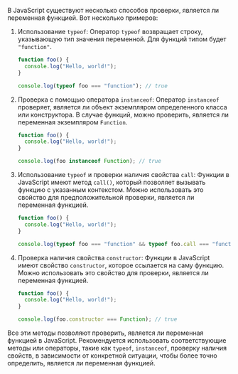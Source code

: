 В JavaScript существуют несколько способов проверки, является ли переменная функцией. Вот несколько примеров:

1. Использование `typeof`: Оператор `typeof` возвращает строку, указывающую тип значения переменной. Для функций типом будет `"function"`.
   ```javascript
   function foo() {
     console.log("Hello, world!");
   }
   
   console.log(typeof foo === "function"); // true
   ```

2. Проверка с помощью оператора `instanceof`: Оператор `instanceof` проверяет, является ли объект экземпляром определенного класса или конструктора. В случае функций, можно проверить, является ли переменная экземпляром `Function`.
   ```javascript
   function foo() {
     console.log("Hello, world!");
   }
   
   console.log(foo instanceof Function); // true
   ```

3. Использование `typeof` и проверки наличия свойства `call`: Функции в JavaScript имеют метод `call()`, который позволяет вызывать функцию с указанным контекстом. Можно использовать это свойство для предположительной проверки, является ли переменная функцией.
   ```javascript
   function foo() {
     console.log("Hello, world!");
   }
   
   console.log(typeof foo === "function" && typeof foo.call === "function"); // true
   ```

4. Проверка наличия свойства `constructor`: Функции в JavaScript имеют свойство `constructor`, которое ссылается на саму функцию. Можно использовать это свойство для проверки, является ли переменная функцией.
   ```javascript
   function foo() {
     console.log("Hello, world!");
   }
   
   console.log(foo.constructor === Function); // true
   ```

Все эти методы позволяют проверить, является ли переменная функцией в JavaScript. Рекомендуется использовать соответствующие методы или операторы, такие как `typeof`, `instanceof`, проверку наличия свойств, в зависимости от конкретной ситуации, чтобы более точно определить, является ли переменная функцией.
